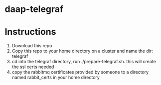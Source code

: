 # daap-telegraf

# Instructions

1. Download this repo
1. Copy this repo to your home directory on a cluster and name the dir: telegraf
1. cd into the telegraf directory, run ./prepare-telegraf.sh. this will create the ssl certs needed
1. copy the rabbitmq certificates provided by someone to a directory named rabbit_certs in your home directory
